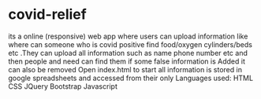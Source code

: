 # covid-relief
its a online (responsive) web app where users can upload information like where can someone who is covid positive find food/oxygen cylinders/beds etc .They can upload all information such as name phone number etc and then people and need can find them if some false information is Added it can also be removed 
Open index.html to start 
all information is stored in google spreadsheets and accessed from their only
Languages used:
HTML
CSS
JQuery
Bootstrap
Javascript
